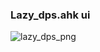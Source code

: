 ### Lazy_dps.ahk ui

![lazy_dps_png](https://cdn.discordapp.com/attachments/753335249391583386/825663734490988544/unknown.png)